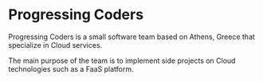 # Progressing Coders

Progressing Coders is a small software team based on Athens, Greece that specialize in Cloud services.

The main purpose of the team is to implement side projects on Cloud technologies such as a FaaS platform.
